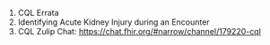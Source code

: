 1. CQL Errata
2. Identifying Acute Kidney Injury during an Encounter
3. CQL Zulip Chat: https://chat.fhir.org/#narrow/channel/179220-cql
